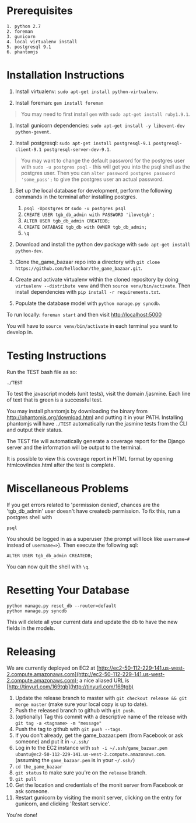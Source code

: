 Prerequisites
=============
    1. python 2.7
    2. foreman
    3. gunicorn
    4. local virtualenv install
    5. postgresql 9.1
    6. phantomjs

Installation Instructions
=============

1. Install virtualenv: `sudo apt-get install python-virtualenv`.

1. Install foreman: `gem install foreman`
> You may need to first install `gem` with `sudo apt-get install ruby1.9.1`.

1. Install gunicorn dependencies: `sudo apt-get install -y libevent-dev python-gevent`.

1. Install postgresql: `sudo apt-get install postgresql-9.1 postgresql-client-9.1 postgresql-server-dev-9.1`.
> You may want to change the default password for the postgres user with `sudo -u postgres psql` - this will get you into the psql shell as the postgres user. Then you can `alter password postgres password 'some_pass';` to give the postgres user an actual password.
1. Set up the local database for development, perform the following commands in the terminal after installing postgres.
    1. `psql -Upostgres` or `sudo -u postgres psql`
    2. `CREATE USER tgb_db_admin with PASSWORD 'ilovetgb';`
    3. `ALTER USER tgb_db_admin CREATEDB;`
    4. `CREATE DATABASE tgb_db with OWNER tgb_db_admin;`
    5. `\q`

1. Download and install the python dev package with `sudo apt-get install python-dev`.

1. Clone the\_game\_bazaar repo into a directory with `git clone https://github.com/hellochar/the_game_bazaar.git`.

1. Create and activate virtualenv within the cloned repository by doing `virtualenv --distribute venv` and then `source venv/bin/activate`. Then install dependencies with `pip install -r requirements.txt`.

1. Populate the database model with `python manage.py syncdb`.


To run locally: `foreman start` and then visit [http://localhost:5000](http://localhost:5000)

You will have to `source venv/bin/activate` in each terminal you want to develop in.


Testing Instructions
=============

Run the TEST bash file as so:

    ./TEST

To test the javascript models (unit tests), visit the domain /jasmine. Each line of text that is green is a successful test.

You may install phantomjs by downloading the binary from http://phantomjs.org/download.html and putting it in your PATH. Installing phantomjs
will have `./TEST` automatically run the jasmine tests from the CLI and output their status.

The TEST file will automatically generate a coverage report for the Django server and the information will be output to the terminal.

It is possible to view this coverage report in HTML format by opening htmlcov/index.html after the test is complete.

Miscellaneous Problems
=============

If you get errors related to 'permission denied', chances are the 'tgb_db_admin' user doesn't have createdb permission. To fix this, run a postgres shell with

    psql

You should be logged in as a superuser (the prompt will look like `username=#` instead of `username=>`). Then execute the following sql:

    ALTER USER tgb_db_admin CREATEDB;

You can now quit the shell with `\q`.

Resetting Your Database
==============
    python manage.py reset_db --router=default
    python manage.py syncdb
This will delete all your current data and update the db to have the new fields in the models.

Releasing
==============

We are currently deployed on EC2 at [http://ec2-50-112-229-141.us-west-2.compute.amazonaws.com](http://ec2-50-112-229-141.us-west-2.compute.amazonaws.com); a nice aliased URL is [http://tinyurl.com/169tgb](http://tinyurl.com/169tgb)

1. Update the release branch to master with `git checkout release && git merge master` (make sure your local copy is up to date).
1. Push the released branch to github with `git push`.
1. (optionally) Tag this commit with a descriptive name of the release with `git tag -a <tagname> -m "message"`
1. Push the tag to github with `git push --tags`.
1. If you don't already, get the game\_bazaar.pem (from Facebook or ask someone) and put it in `~/.ssh/`
1. Log in to the EC2 instance with `ssh -i ~/.ssh/game_bazaar.pem ubuntu@ec2-50-112-229-141.us-west-2.compute.amazonaws.com`. (assuming the `game_bazaar.pem` is in your `~/.ssh/`)
1. `cd the_game_bazaar`
1. `git status` to make sure you're on the `release` branch.
1. `git pull`
1. Get the location and credentials of the monit server from Facebook or ask someone.
1. Restart gunicorn by visiting the monit server, clicking on the entry for gunicorn, and clicking 'Restart service'.

You're done!
